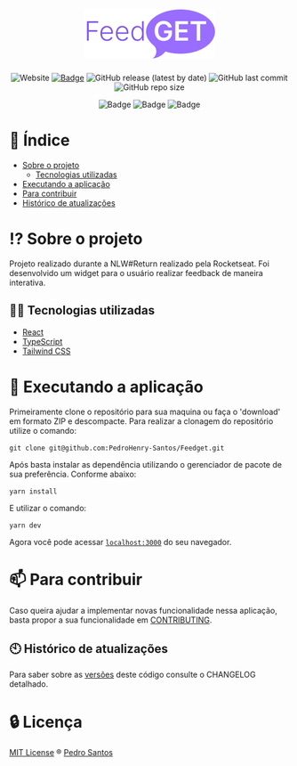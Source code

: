 <h1 align="center">
  <img alt="feedget" title="podcastr" src=".github/Logo.png" />
</h1>

<div align="center">

![Website](https://img.shields.io/website?style=flat&up_message=online&labelColor=000000&url=https%3A%2F%2Fletmeask-9b20f.web.app%2F)
[![Badge](https://img.shields.io/github/license/PedroHenry-Santos/Feedget?style=flat&label=LICENSE&color=FFC300&labelColor=000000)](https://github.com/PedroHenry-Santos/Feedget/blob/main/LICENCE.md)
![GitHub release (latest by date)](https://img.shields.io/github/v/release/PedroHenry-Santos/Feedget?style=flat&labelColor=000000&color=FFC300)
![GitHub last commit](https://img.shields.io/github/last-commit/PedroHenry-Santos/Feedget?color=FFC300&style=flat&labelColor=000000)
![GitHub repo size](https://img.shields.io/github/repo-size/Pedrohenry-Santos/Feedget?color=FFC300&labelColor=000000)


![Badge](https://img.shields.io/badge/TYPESCRIPT-v4.6.3-blue?style=flat&color=298BF9&labelColor=000000&logo=TypeScript)
![Badge](https://img.shields.io/badge/REACT-v18.0.0-blue?style=flat&color=298BF9&labelColor=000000&logo=react)
![Badge](https://img.shields.io/badge/Tailwind_CSS-v3.0.24-blue?style=flat&logo=TailwindCSS&color=298BF9&labelColor=000000)


</div>

# :page_with_curl: Índice

* [Sobre o projeto](#interrobang-sobre-o-projeto)
  - [Tecnologias utilizadas](#-tecnologias-utilizadas)
* [Executando a aplicação](#rocket-executando-a-aplicação)
* [Para contribuir](#mailbox-para-contribuir)
* [Histórico de atualizações](#clock10-histórico-de-atualizações)

# :interrobang: Sobre o projeto

Projeto realizado durante a NLW#Return realizado pela Rocketseat. Foi desenvolvido um widget para o usuário realizar feedback de maneira interativa.
## 🧑‍💻 Tecnologias utilizadas

- [React](https://reactjs.org)
- [TypeScript](https://www.typescriptlang.org/)
- [Tailwind CSS](https://tailwindcss.com/)
# :rocket: Executando a aplicação

Primeiramente clone o repositório para sua maquina ou faça o 'download' em formato ZIP e descompacte. Para realizar a clonagem do repositório utilize o comando:

    git clone git@github.com:PedroHenry-Santos/Feedget.git

Após basta instalar as dependência utilizando o gerenciador de pacote de sua preferência. Conforme abaixo:

    yarn install

E utilizar o comando:

    yarn dev

Agora você pode acessar [`localhost:3000`](http://localhost:3000) do seu navegador.
# :mailbox: Para contribuir

Caso queira ajudar a implementar novas funcionalidade nessa aplicação, basta propor a sua funcionalidade em [CONTRIBUTING](https://github.com/PedroHenry-Santos/Feedget/blob/main/CONTRIBUTING.md).
## :clock10: Histórico de atualizações

Para saber sobre as [versões](https://github.com/PedroHenry-Santos/Feedget/releases) deste código consulte o CHANGELOG detalhado.

# :lock: Licença

[MIT License](https://github.com/PedroHenry-Santos/Feedget/blob/main/LICENCE.md) ® [Pedro Santos](https://github.com/PedroHenry-Santos)
